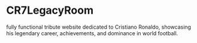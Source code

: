# CR7LegacyRoom
 fully functional tribute website dedicated to Cristiano Ronaldo, showcasing his legendary career, achievements, and dominance in world football. 
